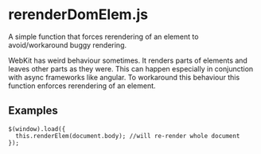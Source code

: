 # rerenderDomElem.js
A simple function that forces rerendering of an element to avoid/workaround buggy rendering.

WebKit has weird behaviour sometimes. It renders parts of elements and leaves other parts as they were. This can happen especially in conjunction with async frameworks like angular.
To workaround this behaviour this function enforces rerendering of an element.


## Examples

    $(window).load({
      this.renderElem(document.body); //will re-render whole document
    });
